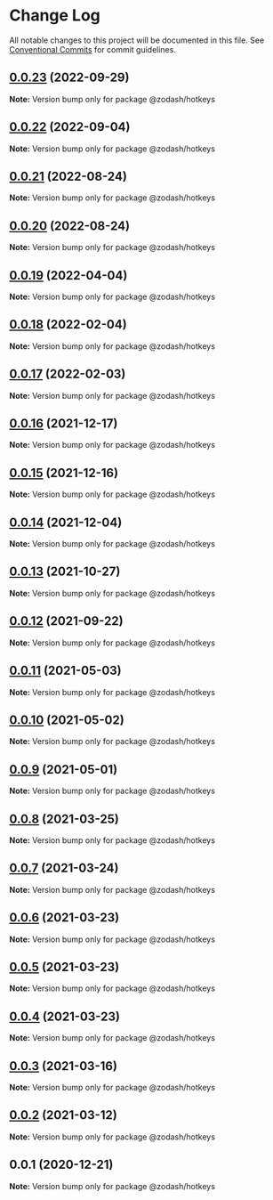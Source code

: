 # Change Log

All notable changes to this project will be documented in this file.
See [Conventional Commits](https://conventionalcommits.org) for commit guidelines.

## [0.0.23](https://github.com/zcorky/zodash/compare/@zodash/hotkeys@0.0.22...@zodash/hotkeys@0.0.23) (2022-09-29)

**Note:** Version bump only for package @zodash/hotkeys





## [0.0.22](https://github.com/zcorky/zodash/compare/@zodash/hotkeys@0.0.21...@zodash/hotkeys@0.0.22) (2022-09-04)

**Note:** Version bump only for package @zodash/hotkeys





## [0.0.21](https://github.com/zcorky/zodash/compare/@zodash/hotkeys@0.0.20...@zodash/hotkeys@0.0.21) (2022-08-24)

**Note:** Version bump only for package @zodash/hotkeys





## [0.0.20](https://github.com/zcorky/zodash/compare/@zodash/hotkeys@0.0.19...@zodash/hotkeys@0.0.20) (2022-08-24)

**Note:** Version bump only for package @zodash/hotkeys





## [0.0.19](https://github.com/zcorky/zodash/compare/@zodash/hotkeys@0.0.18...@zodash/hotkeys@0.0.19) (2022-04-04)

**Note:** Version bump only for package @zodash/hotkeys





## [0.0.18](https://github.com/zcorky/zodash/compare/@zodash/hotkeys@0.0.17...@zodash/hotkeys@0.0.18) (2022-02-04)

**Note:** Version bump only for package @zodash/hotkeys





## [0.0.17](https://github.com/zcorky/zodash/compare/@zodash/hotkeys@0.0.16...@zodash/hotkeys@0.0.17) (2022-02-03)

**Note:** Version bump only for package @zodash/hotkeys





## [0.0.16](https://github.com/zcorky/zodash/compare/@zodash/hotkeys@0.0.15...@zodash/hotkeys@0.0.16) (2021-12-17)

**Note:** Version bump only for package @zodash/hotkeys





## [0.0.15](https://github.com/zcorky/zodash/compare/@zodash/hotkeys@0.0.14...@zodash/hotkeys@0.0.15) (2021-12-16)

**Note:** Version bump only for package @zodash/hotkeys





## [0.0.14](https://github.com/zcorky/zodash/compare/@zodash/hotkeys@0.0.13...@zodash/hotkeys@0.0.14) (2021-12-04)

**Note:** Version bump only for package @zodash/hotkeys





## [0.0.13](https://github.com/zcorky/zodash/compare/@zodash/hotkeys@0.0.12...@zodash/hotkeys@0.0.13) (2021-10-27)

**Note:** Version bump only for package @zodash/hotkeys





## [0.0.12](https://github.com/zcorky/zodash/compare/@zodash/hotkeys@0.0.11...@zodash/hotkeys@0.0.12) (2021-09-22)

**Note:** Version bump only for package @zodash/hotkeys





## [0.0.11](https://github.com/zcorky/zodash/compare/@zodash/hotkeys@0.0.10...@zodash/hotkeys@0.0.11) (2021-05-03)

**Note:** Version bump only for package @zodash/hotkeys





## [0.0.10](https://github.com/zcorky/zodash/compare/@zodash/hotkeys@0.0.9...@zodash/hotkeys@0.0.10) (2021-05-02)

**Note:** Version bump only for package @zodash/hotkeys





## [0.0.9](https://github.com/zcorky/zodash/compare/@zodash/hotkeys@0.0.8...@zodash/hotkeys@0.0.9) (2021-05-01)

**Note:** Version bump only for package @zodash/hotkeys





## [0.0.8](https://github.com/zcorky/zodash/compare/@zodash/hotkeys@0.0.7...@zodash/hotkeys@0.0.8) (2021-03-25)

**Note:** Version bump only for package @zodash/hotkeys





## [0.0.7](https://github.com/zcorky/zodash/compare/@zodash/hotkeys@0.0.6...@zodash/hotkeys@0.0.7) (2021-03-24)

**Note:** Version bump only for package @zodash/hotkeys





## [0.0.6](https://github.com/zcorky/zodash/compare/@zodash/hotkeys@0.0.5...@zodash/hotkeys@0.0.6) (2021-03-23)

**Note:** Version bump only for package @zodash/hotkeys





## [0.0.5](https://github.com/zcorky/zodash/compare/@zodash/hotkeys@0.0.4...@zodash/hotkeys@0.0.5) (2021-03-23)

**Note:** Version bump only for package @zodash/hotkeys





## [0.0.4](https://github.com/zcorky/zodash/compare/@zodash/hotkeys@0.0.3...@zodash/hotkeys@0.0.4) (2021-03-23)

**Note:** Version bump only for package @zodash/hotkeys





## [0.0.3](https://github.com/zcorky/zodash/compare/@zodash/hotkeys@0.0.2...@zodash/hotkeys@0.0.3) (2021-03-16)

**Note:** Version bump only for package @zodash/hotkeys





## [0.0.2](https://github.com/zcorky/zodash/compare/@zodash/hotkeys@0.0.1...@zodash/hotkeys@0.0.2) (2021-03-12)

**Note:** Version bump only for package @zodash/hotkeys





## 0.0.1 (2020-12-21)

**Note:** Version bump only for package @zodash/hotkeys
